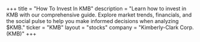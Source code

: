 +++
title = "How To Invest In KMB"
description = "Learn how to invest in KMB with our comprehensive guide. Explore market trends, financials, and the social pulse to help you make informed decisions when analyzing $KMB."
ticker = "KMB"
layout = "stocks"
company = "Kimberly-Clark Corp. (KMB)"
+++

